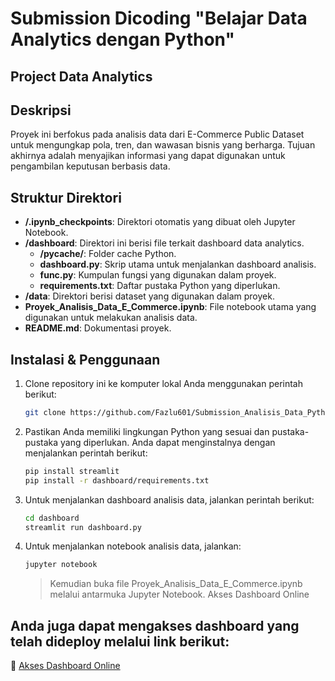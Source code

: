 # Submission Dicoding "Belajar Data Analytics dengan Python"

## Project Data Analytics

## Deskripsi

Proyek ini berfokus pada analisis data dari E-Commerce Public Dataset untuk mengungkap pola, tren, dan wawasan bisnis yang berharga. Tujuan akhirnya adalah menyajikan informasi yang dapat digunakan untuk pengambilan keputusan berbasis data.

## Struktur Direktori

- **/.ipynb_checkpoints**: Direktori otomatis yang dibuat oleh Jupyter Notebook.
- **/dashboard**: Direktori ini berisi file terkait dashboard data analytics.
  - **/__pycache__/**: Folder cache Python.
  - **dashboard.py**: Skrip utama untuk menjalankan dashboard analisis.
  - **func.py**: Kumpulan fungsi yang digunakan dalam proyek.
  - **requirements.txt**: Daftar pustaka Python yang diperlukan.
- **/data**: Direktori berisi dataset yang digunakan dalam proyek.
- **Proyek_Analisis_Data_E_Commerce.ipynb**: File notebook utama yang digunakan untuk melakukan analisis data.
- **README.md**: Dokumentasi proyek.

## Instalasi & Penggunaan

1. Clone repository ini ke komputer lokal Anda menggunakan perintah berikut:

   ```sh
   git clone https://github.com/Fazlu601/Submission_Analisis_Data_Python.git
   ```
2. Pastikan Anda memiliki lingkungan Python yang sesuai dan pustaka-pustaka yang diperlukan. Anda dapat menginstalnya dengan menjalankan perintah berikut:
    ```sh
   pip install streamlit
   pip install -r dashboard/requirements.txt
   ```
3. Untuk menjalankan dashboard analisis data, jalankan perintah berikut:
    ```sh
   cd dashboard
   streamlit run dashboard.py
   ```
4. Untuk menjalankan notebook analisis data, jalankan:
    ```sh
   jupyter notebook
   ```
   > Kemudian buka file Proyek_Analisis_Data_E_Commerce.ipynb melalui antarmuka Jupyter Notebook.
Akses Dashboard Online
   > 
## Anda juga dapat mengakses dashboard yang telah dideploy melalui link berikut:

🔗 [Akses Dashboard Online](https://fazlu601-submission-analisis-data-pyt-dashboarddashboard-k1btcz.streamlit.app/)

   
